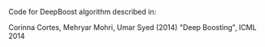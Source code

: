 Code for DeepBoost algorithm described in:

Corinna Cortes, Mehryar Mohri, Umar Syed (2014) "Deep Boosting", ICML 2014
